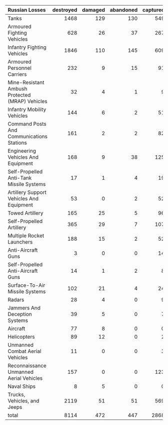 | Russian Losses                                   |   destroyed |   damaged |   abandoned |   captured |   total |
|:-------------------------------------------------|------------:|----------:|------------:|-----------:|--------:|
| Tanks                                            |        1468 |       129 |         130 |        549 |    2276 |
| Armoured Fighting Vehicles                       |         628 |        26 |          37 |        267 |     958 |
| Infantry Fighting Vehicles                       |        1846 |       110 |         145 |        609 |    2710 |
| Armoured Personnel Carriers                      |         232 |         9 |          15 |         91 |     347 |
| Mine-Resistant Ambush Protected  (MRAP) Vehicles |          32 |         4 |           1 |          9 |      46 |
| Infantry Mobility Vehicles                       |         144 |         6 |           2 |         51 |     203 |
| Command Posts And Communications Stations        |         161 |         2 |           2 |         82 |     247 |
| Engineering Vehicles And Equipment               |         168 |         9 |          38 |        125 |     340 |
| Self-Propelled Anti-Tank Missile Systems         |          17 |         1 |           4 |         19 |      41 |
| Artillery Support Vehicles And Equipment         |          53 |         0 |           2 |         52 |     107 |
| Towed Artillery                                  |         165 |        25 |           5 |         96 |     291 |
| Self-Propelled Artillery                         |         365 |        29 |           7 |        107 |     508 |
| Multiple Rocket Launchers                        |         188 |        15 |           2 |         52 |     257 |
| Anti-Aircraft Guns                               |           3 |         0 |           0 |         14 |      17 |
| Self-Propelled Anti-Aircraft Guns                |          14 |         1 |           2 |          8 |      25 |
| Surface-To-Air Missile Systems                   |         102 |        21 |           4 |         24 |     151 |
| Radars                                           |          28 |         4 |           0 |          9 |      41 |
| Jammers And Deception Systems                    |          39 |         5 |           0 |          7 |      51 |
| Aircraft                                         |          77 |         8 |           0 |          0 |      85 |
| Helicopters                                      |          89 |        12 |           0 |          2 |     103 |
| Unmanned Combat Aerial Vehicles                  |          11 |         0 |           0 |          3 |      14 |
| Reconnaissance Unmanned Aerial Vehicles          |         157 |         0 |           0 |        123 |     280 |
| Naval Ships                                      |           8 |         5 |           0 |          0 |      13 |
| Trucks, Vehicles, and Jeeps                      |        2119 |        51 |          51 |        569 |    2790 |
| total                                            |        8114 |       472 |         447 |       2868 |   11901 |